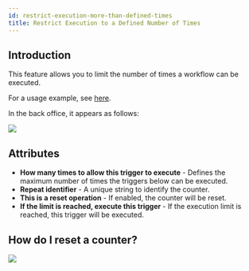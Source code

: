 ```yaml
---
id: restrict-execution-more-than-defined-times
title: Restrict Execution to a Defined Number of Times
---
```


## Introduction

This feature allows you to limit the number of times a workflow can be executed.

For a usage example, see [here](bot/unknown-multiple-messages.md).

In the back office, it appears as follows:

![](/img/bot/unknown-counter.png)

## Attributes

*   **How many times to allow this trigger to execute** - Defines the maximum number of times the triggers below can be executed.
*   **Repeat identifier** - A unique string to identify the counter.
*   **This is a reset operation** - If enabled, the counter will be reset.
*   **If the limit is reached, execute this trigger** -  If the execution limit is reached, this trigger will be executed.

## How do I reset a counter?

![](/img/bot/unknown/repeat-counter-reset.png)
